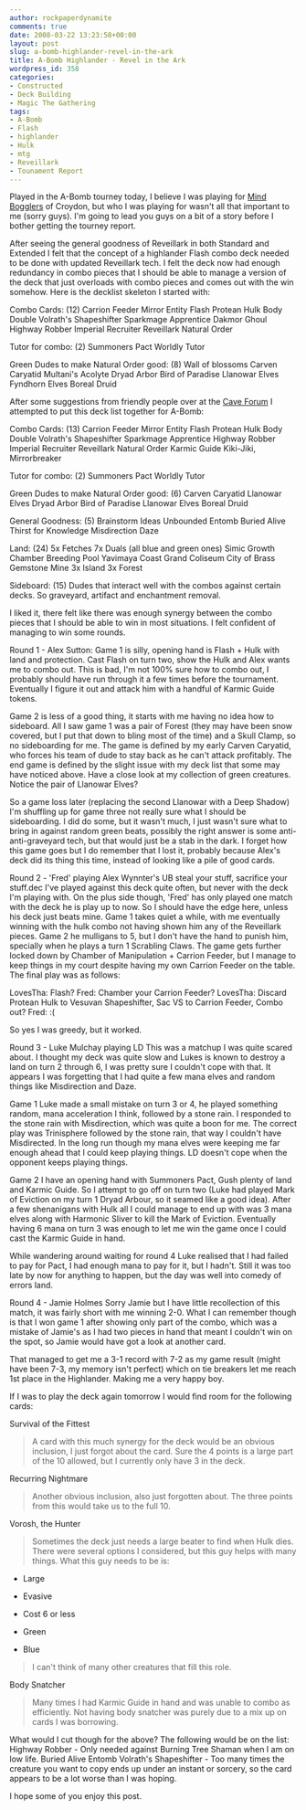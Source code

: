 ```yaml
---
author: rockpaperdynamite
comments: true
date: 2008-03-22 13:23:58+00:00
layout: post
slug: a-bomb-highlander-revel-in-the-ark
title: A-Bomb Highlander - Revel in the Ark
wordpress_id: 358
categories:
- Constructed
- Deck Building
- Magic The Gathering
tags:
- A-Bomb
- Flash
- highlander
- Hulk
- mtg
- Reveillark
- Tounament Report
---
```


Played in the A-Bomb tourney today, I believe I was playing for [Mind Bogglers](http://www.mindbogglers.com.au/) of Croydon, but who I was playing for wasn't all that important to me (sorry guys). I'm going to lead you guys on a bit of a story before I bother getting the tourney report.

After seeing the general goodness of Reveillark in both Standard and Extended I felt that the concept of a highlander Flash combo deck needed to be done with updated Reveillark tech. I felt the deck now had enough redundancy in combo pieces that I should be able to manage a version of the deck that just overloads with combo pieces and comes out with the win somehow. Here is the decklist skeleton I started with:

Combo Cards: (12)
Carrion Feeder
Mirror Entity
Flash
Protean Hulk
Body Double
Volrath's Shapeshifter
Sparkmage Apprentice
Dakmor Ghoul
Highway Robber
Imperial Recruiter
Reveillark
Natural Order <!-- more -->

Tutor for combo: (2)
Summoners Pact
Worldly Tutor

Green Dudes to make Natural Order good: (8)
Wall of blossoms
Carven Caryatid
Multani's Acolyte
Dryad Arbor
Bird of Paradise
Llanowar Elves
Fyndhorn Elves
Boreal Druid

After some suggestions from friendly people over at the [Cave Forum](http://cavecrew.yourfreebb.com/topic90.html) I attempted to put this deck list together for A-Bomb:

Combo Cards: (13)
Carrion Feeder
Mirror Entity
Flash
Protean Hulk
Body Double
Volrath's Shapeshifter
Sparkmage Apprentice
Highway Robber
Imperial Recruiter
Reveillark
Natural Order
Karmic Guide
Kiki-Jiki, Mirrorbreaker

Tutor for combo: (2)
Summoners Pact
Worldly Tutor

Green Dudes to make Natural Order good: (6)
Carven Caryatid
Llanowar Elves
Dryad Arbor
Bird of Paradise
Llanowar Elves
Boreal Druid

General Goodness: (5)
Brainstorm
Ideas Unbounded
Entomb
Buried Alive
Thirst for Knowledge
Misdirection
Daze

Land: (24)
5x Fetches
7x Duals (all blue and green ones)
Simic Growth Chamber
Breeding Pool
Yavimaya Coast
Grand Coliseum
City of Brass
Gemstone Mine
3x Island
3x Forest

Sideboard: (15)
Dudes that interact well with the combos against certain decks. So graveyard, artifact and enchantment removal.

I liked it, there felt like there was enough synergy between the combo pieces that I should be able to win in most situations. I felt confident of managing to win some rounds.

Round 1 - Alex Sutton:
Game 1 is silly, opening hand is Flash + Hulk with land and protection. Cast Flash on turn two, show the Hulk and Alex wants me to combo out. This is bad, I'm not 100% sure how to combo out, I probably should have run through it a few times before the tournament. Eventually I figure it out and attack him with a handful of Karmic Guide tokens.

Game 2 is less of a good thing, it starts with me having no idea how to sideboard. All I saw game 1 was a pair of Forest (they may have been snow covered, but I put that down to bling most of the time) and a Skull Clamp, so no sideboarding for me. The game is defined by my early Carven Caryatid, who forces his team of dude to stay back as he can't attack profitably. The end game is defined by the slight issue with my deck list that some may have noticed above. Have a close look at my collection of green creatures. Notice the pair of Llanowar Elves?

So a game loss later (replacing the second Llanowar with a Deep Shadow) I'm shuffling up for game three not really sure what I should be sideboarding. I did do some, but it wasn't much, I just wasn't sure what to bring in against random green beats, possibly the right answer is some anti-anti-graveyard tech, but that would just be a stab in the dark. I forget how this game goes but I do remember that I lost it, probably because Alex's deck did its thing this time, instead of looking like a pile of good cards.

Round 2 - 'Fred' playing Alex Wynnter's UB steal your stuff, sacrifice your stuff.dec
I've played against this deck quite often, but never with the deck I'm playing with. On the plus side though, 'Fred' has only played one match with the deck he is play up to now. So I should have the edge here, unless his deck just beats mine. Game 1 takes quiet a while, with me eventually winning with the hulk combo not having shown him any of the Reveillark pieces. Game 2 he mulligans to 5, but I don't have the hand to punish him, specially when he plays a turn 1 Scrabling Claws. The game gets further locked down by Chamber of Manipulation + Carrion Feeder, but I manage to keep things in my court despite having my own Carrion Feeder on the table. The final play was as follows:

LovesTha: Flash?
Fred: Chamber your Carrion Feeder?
LovesTha: Discard Protean Hulk to Vesuvan Shapeshifter, Sac VS to Carrion Feeder, Combo out?
Fred: :(

So yes I was greedy, but it worked.

Round 3 - Luke Mulchay playing LD
This was a matchup I was quite scared about. I thought my deck was quite slow and Lukes is known to destroy a land on turn 2 through 6, I was pretty sure I couldn't cope with that. It appears I was forgetting that I had quite a few mana elves and random things like Misdirection and Daze.

Game 1 Luke made a small mistake on turn 3 or 4, he played something random, mana acceleration I think, followed by a stone rain. I responded to the stone rain with Misdirection, which was quite a boon for me. The correct play was Trinisphere followed by the stone rain, that way I couldn't have Misdirected. In the long run though my mana elves were keeping me far enough ahead that I could keep playing things. LD doesn't cope when the opponent keeps playing things.

Game 2 I have an opening hand with Summoners Pact, Gush plenty of land and Karmic Guide. So I attempt to go off on turn two (Luke had played Mark of Eviction on my turn 1 Dryad Arbour, so it seamed like a good idea). After a few shenanigans with Hulk all I could manage to end up with was 3 mana elves along with Harmonic Sliver to kill the Mark of Eviction. Eventually having 6 mana on turn 3 was enough to let me win the game once I could cast the Karmic Guide in hand.

While wandering around waiting for round 4 Luke realised that I had failed to pay for Pact, I had enough mana to pay for it, but I hadn't. Still it was too late by now for anything to happen, but the day was well into comedy of errors land.

Round 4 - Jamie Holmes
Sorry Jamie but I have little recollection of this match, it was fairly short with me winning 2-0. What I can remember though is that I won game 1 after showing only part of the combo, which was a mistake of Jamie's as I had two pieces in hand that meant I couldn't win on the spot, so Jamie would have got a look at another card.

That managed to get me a 3-1 record with 7-2 as my game result (might have been 7-3, my memory isn't perfect) which on tie breakers let me reach 1st place in the Highlander. Making me a very happy boy.

If I was to play the deck again tomorrow I would find room for the following cards:

Survival of the Fittest


<blockquote>A card with this much synergy for the deck would be an obvious inclusion, I just forgot about the card. Sure the 4 points is a large part of the 10 allowed, but I currently only have 3 in the deck.</blockquote>


Recurring Nightmare


<blockquote>Another obvious inclusion, also just forgotten about. The three points from this would take us to the full 10.</blockquote>


Vorosh, the Hunter


<blockquote>Sometimes the deck just needs a large beater to find when Hulk dies. There were several options I considered, but this guy helps with many things. What this guy needs to be is:</blockquote>





	
  * Large

	
  * Evasive

	
  * Cost 6 or less

	
  * Green

	
  * Blue




<blockquote>I can't think of many other creatures that fill this role.</blockquote>


Body Snatcher


<blockquote>Many times I had Karmic Guide in hand and was unable to combo as efficiently. Not having body snatcher was purely due to a mix up on cards I was borrowing.</blockquote>


What would I cut though for the above? The following would be on the list:
Highway Robber - Only needed against Burning Tree Shaman when I am on low life.
Buried Alive
Entomb
Volrath's Shapeshifter - Too many times the creature you want to copy ends up under an instant or sorcery, so the card appears to be a lot worse than I was hoping.

I hope some of you enjoy this post.
